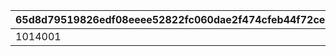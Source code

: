 |65d8d79519826edf08eeee52822fc060dae2f474cfeb44f72ce36c4735bd265e|962844714a601100e6df0c89dee83b90d5a0b17065a9ff192c4440617b6afabe|a88412ebe01cc725981d66c1642e2736461af527a2f0ec878687c197466e0f8c|
| --- | --- | --- |
|1014001|1|10140110|